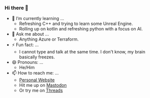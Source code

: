 ### Hi there 👋

- 🌱 I’m currently learning ...
  - Refreshing C++ and trying to learn some Unreal Engine.
  - Rolling up on kotlin and refreshing python with a focus on AI.
- 💬 Ask me about ...
  - Anything Azure or Terraform.
- ⚡ Fun fact: ...
  - I cannot type and talk at the same time. I don't know, my brain basically freezes.
- 😄 Pronouns: ...
  - He/Him
- 📫 How to reach me: ...
  - [Personal Website](https://www.jonathanhardison.com)
  - Hit me up on <a rel="me" href="https://mastodon.social/@jhardison">Mastodon</a>
  - Or try me on <a rel="me" href="https://threads.net/@thatonejonathan">Threads</a>
